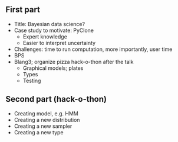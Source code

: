 ## First part

- Title: Bayesian data science?
- Case study to motivate: PyClone
    - Expert knowledge
    - Easier to interpret uncertainty
- Challenges: time to run computation, more importantly, user time
- BPS
- Blang3; organize pizza hack-o-thon after the talk
    - Graphical models; plates
    - Types
    - Testing

## Second part (hack-o-thon)

- Creating model, e.g. HMM
- Creating a new distribution
- Creating a new sampler
- Creating a new type
